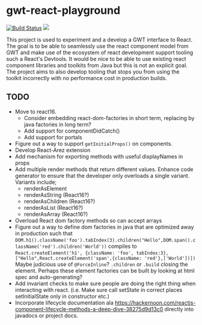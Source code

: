 # gwt-react-playground

[![Build Status](https://secure.travis-ci.org/realityforge/gwt-react-playground.png?branch=master)](http://travis-ci.org/realityforge/gwt-react-playground)
[<img src="https://img.shields.io/maven-central/v/org.realityforge.react/react.svg?label=latest%20release"/>](http://search.maven.org/#search%7Cga%7C1%7Cg%3A%22org.realityforge.react%22%20a%3A%22react%22)

This project is used to experiment and a develop a GWT interface to React. The goal is to be able to
seamlessly use the react component model from GWT and make use of the ecosystem of react development
support tooling such a React's Devtools. It would be nice to be able to use existing react component
libraries and toolkits from Java but this is not an explicit goal. The project aims to also develop
tooling that stops you from using the toolkit incorrectly with no performance cost in production builds.

## TODO

* Move to react16.
  - Consider embedding react-dom-factories in short term, replacing by java factories in long term?
  - Add support for componentDidCatch()
  - Add support for portals
* Figure out a way to support `getInitialProps()` on components.
* Develop React-Arez extension
* Add mechanism for exporting methods with useful displayNames in props
* Add multiple render methods that return different values. Enhance code generator to ensure that
  the developer only overloads a single variant. Variants include;
  - renderAsElement
  - renderAsString (React16?)
  - renderAsChildren (React16?)
  - renderAsList (React16?)
  - renderAsArray (React16?)
* Overload React dom factory methods so can accept arrays
* Figure out a way to define dom factories in java that are optimized away in production such that
   `DOM.h1().className('foo').tabIndex(3).children("Hello",DOM.span().className('red').children('World'))`
   compiles to `React.createElement('h1', {className: 'foo', tabIndex:3},["Hello",React.createElement('span',{className: 'red'},['World'])])`
   Maybe judicious use of `@ForceInline`? `.children` or `.build` closing the element. Perhaps these
   element factories can be built by looking at html spec and auto-generating?
* Add invariant checks to make sure people are doing the right thing when interacting with react.
  (i.e. Make sure call setState in correct places setInitialState only in constructor etc.)
* Incorporate lifecycle documentation ala https://hackernoon.com/reactjs-component-lifecycle-methods-a-deep-dive-38275d9d13c0
  directly into javadocs or project docs.
